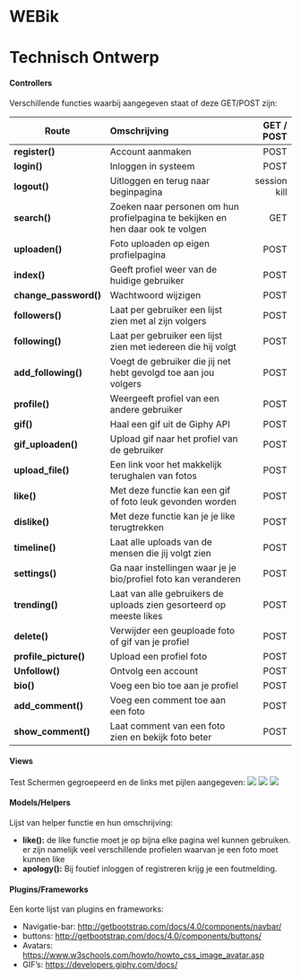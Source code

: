# WEBik

# Technisch Ontwerp
#### Controllers
Verschillende functies waarbij aangegeven staat of deze GET/POST zijn:


| Route                     | Omschrijving                                                                                  | GET / POST     |
| ------------------------- |:-------------------------------------------------------------------------------------------   | --------------:|
| **register()**            | Account aanmaken                                                                              |  POST          |
| **login()**               | Inloggen in systeem                                                                           |  POST          |
| **logout()**              | Uitloggen en terug naar beginpagina                                                           |  session kill  |
| **search()**              | Zoeken naar personen om hun profielpagina te bekijken en hen daar ook te volgen               |  GET           |
| **uploaden()**            | Foto uploaden op eigen profielpagina                                                          |  POST          |
| **index()**               | Geeft profiel weer van de huidige gebruiker                                                   |  POST          |
| **change_password()**     | Wachtwoord wijzigen                                                                           |  POST          |
| **followers()**           | Laat per gebruiker een lijst zien met al zijn volgers                                         |  POST          |
| **following()**           | Laat per gebruiker een lijst zien met iedereen die hij volgt                                  |  POST          |
| **add_following()**       | Voegt de gebruiker die jij net hebt gevolgd toe aan jou volgers                               |  POST          |
| **profile()**             | Weergeeft profiel van een andere gebruiker                                                    |  POST          |
| **gif()**                 | Haal een gif uit de Giphy API                                                                 |  POST          |
| **gif_uploaden()**        | Upload gif naar het profiel van de gebruiker                                                  |  POST          |
| **upload_file()**         | Een link voor het makkelijk terughalen van fotos                                              |  POST          |
| **like()**                | Met deze functie kan een gif of foto leuk gevonden worden                                     |  POST          |
| **dislike()**             | Met deze functie kan je je like terugtrekken                                                  |  POST          |
| **timeline()**            | Laat alle uploads van de mensen die jij volgt zien                                            |  POST          |
| **settings()**            | Ga naar instellingen waar je je bio/profiel foto kan veranderen                               |  POST          |
| **trending()**            | Laat van alle gebruikers de uploads zien gesorteerd op meeste likes                           |  POST          |
| **delete()**              | Verwijder een geuploade foto of gif van je profiel                                            |  POST          |
| **profile_picture()**     | Upload een profiel foto                                                                       |  POST          |
| **Unfollow()**            | Ontvolg een account                                                                           |  POST          |
| **bio()**                 | Voeg een bio toe aan je profiel                                                               |  POST          |
| **add_comment()**         | Voeg een comment toe aan een foto                                                             |  POST          |
| **show_comment()**        | Laat comment van een foto zien en bekijk foto beter                                           |  POST          |





#### Views
Test
Schermen gegroepeerd en de links met pijlen aangegeven:
<img src ="https://i.imgur.com/GncbGVc.jpg">
<img src = "https://i.imgur.com/G3kh35f.jpg">
<img src = "https://i.imgur.com/2rW5xuC.jpg">
#### Models/Helpers
Lijst van helper functie en hun omschrijving:
* **like():** de like functie moet je op bijna elke pagina wel kunnen gebruiken. er zijn namelijk veel verschillende profielen waarvan je een foto moet kunnen like
* **apology():** Bij foutief inloggen of registreren krijg je een foutmelding.
#### Plugins/Frameworks
Een korte lijst van plugins en frameworks:
* Navigatie-bar: http://getbootstrap.com/docs/4.0/components/navbar/
* buttons: http://getbootstrap.com/docs/4.0/components/buttons/
* Avatars: https://www.w3schools.com/howto/howto_css_image_avatar.asp
* GIF’s: https://developers.giphy.com/docs/

